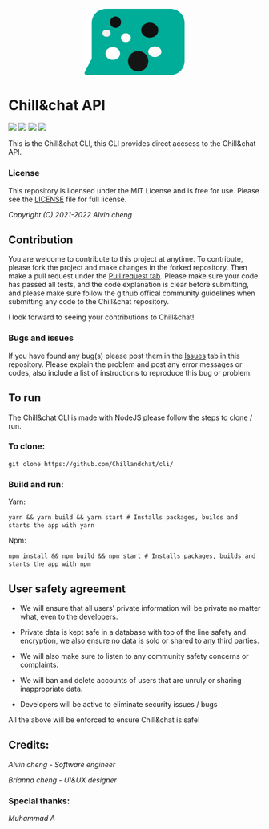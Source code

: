 <p align="center"how><img src="https://github.com/Chillandchat/api/blob/master/logo.svg/" style="width:200px;"/></p>

# Chill&chat API
![](https://img.shields.io/github/repo-size/Chillandchat/cli) ![](https://img.shields.io/github/v/release/chillandchat/cli?label=Latest%20release&logo=Chill%26chat) ![](https://img.shields.io/github/issues-pr-closed/Chillandchat/cli) ![](https://img.shields.io/github/issues-pr-raw/Chillandchat/cli)


This is the Chill&chat CLI, this CLI provides direct accsess to the Chill&chat API.

### License

This repository is licensed under the MIT License and is free for use. Please see the [LICENSE](https://github.com/Chillandchat/cli/blob/master/LICENSE) file for full license.


*Copyright (C) 2021-2022 Alvin cheng*

## Contribution

You are welcome to contribute to this project at anytime. To contribute, please fork the project and make changes in the forked repository. Then make a pull request under the [Pull request tab](https://github.com/Chill-and-chat/cli/pulls). Please make sure your code has passed all tests, and the code explanation is clear before submitting, and please make sure follow the github offical community guidelines when submitting any code to the Chill&chat repository.


I look forward to seeing your contributions to Chill&chat!

### Bugs and issues

If you have found any bug(s) please post them in the [Issues](https://github.com/Chill-and-chat/cli/issues) tab in this repository. Please explain the problem and post any error messages or codes, also include a list of instructions to reproduce this bug or problem.

## To run
The Chill&chat CLI is made with NodeJS please follow the steps to clone / run.

### To clone:

```
git clone https://github.com/Chillandchat/cli/
```

### Build and run:
Yarn:

```
yarn && yarn build && yarn start # Installs packages, builds and starts the app with yarn
```

Npm:

```
npm install && npm build && npm start # Installs packages, builds and starts the app with npm
```

## User safety agreement 

- We will ensure that all users' private information will be private no matter what, even to the developers. 

- Private data is kept safe in a database with top of the line safety and encryption, we also ensure no data is sold or shared to any third parties. 

- We will also make sure to listen to any community safety concerns or complaints.

- We will ban and delete accounts of users that are unruly or sharing inappropriate data.

- Developers will be active to eliminate security issues / bugs

All the above will be enforced to ensure Chill&chat is safe!

## Credits:

*Alvin cheng - Software engineer*

*Brianna cheng - UI&UX designer* 

### Special thanks:

*Muhammad A*
